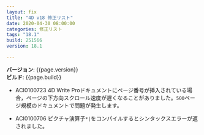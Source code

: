 ```yaml
---
layout: fix
title: "4D v18 修正リスト"
date: 2020-04-30 08:00:00
categories: 修正リスト
tags: "18.1"
build: 251566
version: 18.1

---
```


**バージョン**: {{page.version}}  
**ビルド**: {{page.build}}  

* ACI0100723 4D Write Proドキュメントにページ番号が挿入されている場合，ページの下方向スクロール速度が遅くなることがありました。``500``ページ規模のドキュメントで問題が発生します。

* ACI0100706 ピクチャ演算子``*|``をコンパイルするとシンタックスエラーが返されました。
